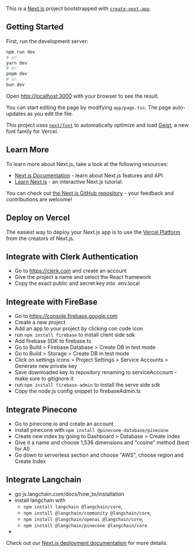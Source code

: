 This is a [Next.js](https://nextjs.org) project bootstrapped with [`create-next-app`](https://nextjs.org/docs/app/api-reference/cli/create-next-app).

## Getting Started

First, run the development server:

```bash
npm run dev
# or
yarn dev
# or
pnpm dev
# or
bun dev
```

Open [http://localhost:3000](http://localhost:3000) with your browser to see the result.

You can start editing the page by modifying `app/page.tsx`. The page auto-updates as you edit the file.

This project uses [`next/font`](https://nextjs.org/docs/app/building-your-application/optimizing/fonts) to automatically optimize and load [Geist](https://vercel.com/font), a new font family for Vercel.

## Learn More

To learn more about Next.js, take a look at the following resources:

- [Next.js Documentation](https://nextjs.org/docs) - learn about Next.js features and API.
- [Learn Next.js](https://nextjs.org/learn) - an interactive Next.js tutorial.

You can check out [the Next.js GitHub repository](https://github.com/vercel/next.js) - your feedback and contributions are welcome!

## Deploy on Vercel

The easiest way to deploy your Next.js app is to use the [Vercel Platform](https://vercel.com/new?utm_medium=default-template&filter=next.js&utm_source=create-next-app&utm_campaign=create-next-app-readme) from the creators of Next.js.

## Integrate with Clerk Authentication
- Go to https://clerk.com and create an account
- Give the project a name and select the React framework
- Copy the exact public and secret key into .env.local

## Integreate with FireBase
- Go to https://console.firebase.google.com
- Create a new project
- Add an app to your project by clicking con code icon
- run `npm install firebase` to install client side sdk
- Add firebase SDK to firebase.ts
- Go to Build > Firebase Database > Create DB in test mode
- Go to Build > Storage > Create DB in test mode
- Click on settings icons > Project Settings > Service Accounts > Generate new private key
- Save downloaded key to repository renaming to serviceAcccount - make sure to gitignore it
- run `npm install firebase-admin` to install the serve side sdk
- Copy the node.js config snippet to firebaseAdmin.ts

## Integrate Pinecone
- Go to pinecone.io and create an account
- install pinecone with `npm install @pinecone-database/pinecone`
- Create new index by going to Dashboard > Database > Create index
- Give it a name and choose 1,536 dimensions and "cosine" method (best for AI)
- Go down to serverless section and choose "AWS", choose region and Create Index

## Integrate Langchain
- go js.langchain.com/docs/how_to/installation
- install langchain with 
    - `npm install langchain @langchain/core`, 
    - `npm install @langchain/community @langchain/core`, 
    - `npm install @langchain/openai @langchain/core`, 
    - `npm install @langchain/pinecone @langchain/core`
- 


Check out our [Next.js deployment documentation](https://nextjs.org/docs/app/building-your-application/deploying) for more details.
